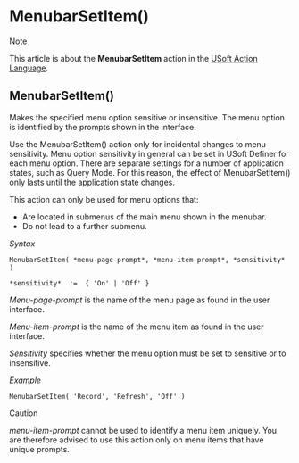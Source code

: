 # MenubarSetItem()



> [!NOTE]
> This article is about the **MenubarSetItem** action in the [USoft Action Language](/docs/Task%20flow/Action%20Language%20reference/USoft%20Action%20Language.md).

## **MenubarSetItem()**

Makes the specified menu option sensitive or insensitive. The menu option is identified by the prompts shown in the interface.

Use the MenubarSetItem() action only for incidental changes to menu sensitivity. Menu option sensitivity in general can be set in USoft Definer for each menu option. There are separate settings for a number of application states, such as Query Mode. For this reason, the effect of MenubarSetItem() only lasts until the application state changes.

This action can only be used for menu options that:

- Are located in submenus of the main menu shown in the menubar.
- Do not lead to a further submenu.

*Syntax*

```
MenubarSetItem( *menu-page-prompt*, *menu-item-prompt*, *sensitivity* )

*sensitivity*  :=  { 'On' | 'Off' }
```

*Menu-page-prompt* is the name of the menu page as found in the user interface.

*Menu-item-prompt* is the name of the menu item as found in the user interface.

*Sensitivity* specifies whether the menu option must be set to sensitive or to insensitive.

*Example*

```
MenubarSetItem( 'Record', 'Refresh', 'Off' )
```

> [!CAUTION]
> *menu-item-prompt* cannot be used to identify a menu item uniquely. You are therefore advised to use this action only on menu items that have unique prompts.